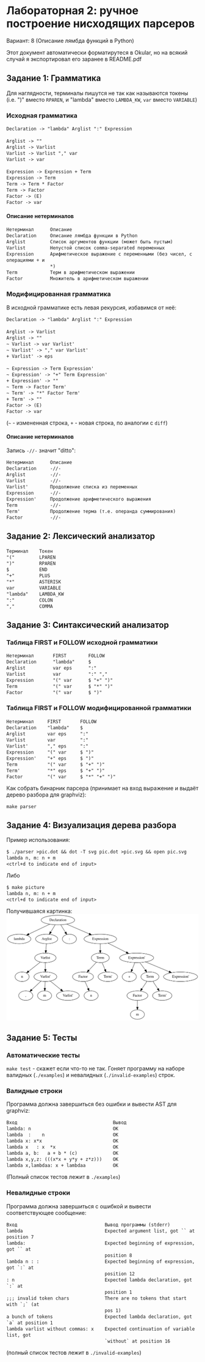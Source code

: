# Лабораторная 2: ручное построение нисходящих парсеров
Вариант: 8 (Описание лямбда функций в Python)

Этот документ автоматически форматирутеся в Okular, но на всякий случай я
экспортировал его заранее в README.pdf

## Задание 1: Грамматика
Для наглядности, терминалы пишутся не так как называются токены (i.e. ")" вместо
`RPAREN`, и "lambda" вместо `LAMBDA_KW`, `var` вместо `VARIABLE`)
### Исходная грамматика
```
Declaration -> "lambda" Arglist ":" Expression

Arglist -> ""
Arglist -> Varlist
Varlist -> Varlist "," var
Varlist -> var

Expression -> Expression + Term
Expression -> Term
Term -> Term * Factor
Term -> Factor
Factor -> (E)
Factor -> var
```

#### Описание нетерминалов
```
Нетерминал      Описание
Declaration     Описание лямбда функции в Python
Arglist         Список аргументов функции (может быть пустым)
Varlist         Непустой список comma-separated переменных
Expression      Арифметическое выражение с переменными (без чисел, с операциями + и
                *)
Term            Терм в арифметическом выражении
Factor          Множитель в арифметическом выражении
```

### Модифицированная грамматика
В исходной грамматике есть левая рекурсия, избавимся от неё:

```
Declaration -> "lambda" Arglist ":" Expression

Arglist -> Varlist
Arglist -> ""
~ Varlist -> var Varlist'
~ Varlist' -> "," var Varlist'
+ Varlist' -> eps

~ Expression -> Term Expression'
~ Expression' -> "+" Term Expression'
+ Expression' -> ""
~ Term -> Factor Term'
~ Term' -> "*" Factor Term'
+ Term' -> ""
Factor -> (E)
Factor -> var
```
(`~` - измененная строка, `+` - новая строка, по аналогии с `diff`)

#### Описание нетерминалов
Запись `-//-` значит "ditto":

```
Нетерминал      Описание
Declaration     -//-
Arglist         -//-
Varlist         -//-
Varlist'        Продолжение списка из переменных
Expression      -//-
Expression'     Продолжение арифметического выражения
Term            -//-
Term'           Продолжение терма (т.е. операнда суммирования)
Factor          -//-
```
## Задание 2: Лексический анализатор
```
Терминал    Токен
"("         LPAREN
")"         RPAREN
$           END
"+"         PLUS
"*"         ASTERISK
var         VARIABLE
"lambda"    LAMBDA_KW
":"         COLON
","         COMMA
```

## Задание 3: Синтаксический анализатор
### Таблица FIRST и FOLLOW исходной грамматики
```
Нетерминал       FIRST        FOLLOW
Declaration      "lambda"     $
Arglist          var eps      ":"
Varlist          var          ":" ","
Expression       "(" var      $ "+" ")"
Term             "(" var      $ "*" ")"
Factor           "(" var      $ ")"
```
### Таблица FIRST и FOLLOW модифицированной грамматики
```
Нетерминал     FIRST       FOLLOW
Declaration    "lambda"    $
Arglist        var eps     ":"
Varlist        var         ":"
Varlist'       "," eps     ":"
Expression     "(" var     $ ")"
Expression'    "+" eps     $ ")"
Term           "(" var     $ "+" ")"
Term'          "*" eps     $ "+" ")"
Factor         "(" var     $ "*" "+" ")"
```

Как собрать бинарник парсера (принимает на вход выражение и выдаёт дерево
разбора для graphviz):

```
make parser
```


## Задание 4: Визуализация дерева разбора
Пример использования:

```
$ ./parser >pic.dot && dot -T svg pic.dot >pic.svg && open pic.svg
lambda n, m: n + m
<ctrl+d to indicate end of input>
```

Либо

```
$ make picture
lambda n, m: n + m
<ctrl+d to indicate end of input>
```

Получившаяся картинка:
![`lambda n, m: n + m`](./example.svg)

## Задание 5: Тесты
### Автоматические тесты
`make test` - скажет если что-то не так. Гоняет программу на наборе валидных
(`./examples`) и невалидных (`./invalid-examples`) строк.
### Валидные строки
Программа должна завершиться без ошибки и вывести AST для graphviz:

```
Вход                                   Вывод
lambda: n                              OK
lambda  :    n                         OK
lambda x: x*x                          OK
lambda x   : x  *x                     OK
lambda a, b:   a + b * (c)             OK
lambda x,y,z: (((x*x + y*y + z*z)))    OK
lambda x,lambdaa: x + lambdaa          OK
```
(Полный список тестов лежит в `./examples`)
### Невалидные строки
Программа должна завершиться с ошибкой и вывести соответствующее сообщение:

```
Вход                                Вывод программы (stderr)
lambda                              Expected argument list, got `` at position 7
lambda:                             Expected beginning of expression, got `` at
                                    position 8
lambda n : :                        Expected beginning of expression, got `:` at
                                    position 12
: n                                 Expected lambda declaration, got `:` at
                                    position 1
;;; invalid token chars             There are no tokens that start with `;` (at
                                    pos 1)
a bunch of tokens                   Expected lambda declaration, got `a` at position 1
lambda varlist without commas: x    Expected continuation of variable list, got
                                    `without` at position 16
```
(полный список тестов лежит в `./invalid-examples`)
